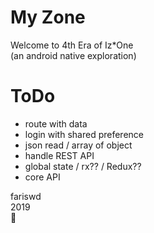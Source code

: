 # My Zone
Welcome to 4th Era of Iz*One  
(an android native exploration)  

# ToDo
- route with data
- login with shared preference
- json read / array of object
- handle REST API
- global state / rx?? / Redux??
- core API

fariswd  
2019  
🌠